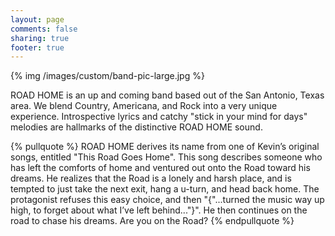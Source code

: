 ```yaml
---
layout: page
comments: false
sharing: true
footer: true
---
```


{% img /images/custom/band-pic-large.jpg %}

ROAD HOME is an up and coming band based out of the San Antonio, Texas area.
We blend Country, Americana, and Rock into a very unique experience.
Introspective lyrics and catchy "stick in your mind for days" melodies are
hallmarks of the distinctive ROAD HOME sound.

{% pullquote %}
ROAD HOME derives its name from one of Kevin’s original songs, entitled "This
Road Goes Home".  This song describes someone who has left the comforts of home
and ventured out onto the Road toward his dreams.  He realizes that the Road is
a lonely and harsh place, and is tempted to just take the next exit, hang a
u-turn, and head back home.  The protagonist refuses this easy choice, and then
"{"...turned the music way up high, to forget about what I’ve left
behind..."}".  He then continues on the road to chase his dreams.   Are you on
the Road?
{% endpullquote %}
